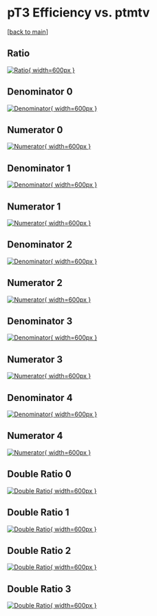 # pT3 Efficiency vs. ptmtv

[[back to main](./)]



## Ratio

[![Ratio](../mtv/var/pT3_xtr_0_0_eff_ptmtv.png){ width=600px }](../mtv/var/pT3_xtr_0_0_eff_ptmtv.pdf)

## Denominator 0

[![Denominator](../mtv/den/pT3_xtr_0_0_eff_ptmtv_den0.png){ width=600px }](../mtv/den/pT3_xtr_0_0_eff_ptmtv_den0.pdf)

## Numerator 0

[![Numerator](../mtv/num/pT3_xtr_0_0_eff_ptmtv_num0.png){ width=600px }](../mtv/num/pT3_xtr_0_0_eff_ptmtv_num0.pdf)

## Denominator 1

[![Denominator](../mtv/den/pT3_xtr_0_0_eff_ptmtv_den1.png){ width=600px }](../mtv/den/pT3_xtr_0_0_eff_ptmtv_den1.pdf)

## Numerator 1

[![Numerator](../mtv/num/pT3_xtr_0_0_eff_ptmtv_num1.png){ width=600px }](../mtv/num/pT3_xtr_0_0_eff_ptmtv_num1.pdf)

## Denominator 2

[![Denominator](../mtv/den/pT3_xtr_0_0_eff_ptmtv_den2.png){ width=600px }](../mtv/den/pT3_xtr_0_0_eff_ptmtv_den2.pdf)

## Numerator 2

[![Numerator](../mtv/num/pT3_xtr_0_0_eff_ptmtv_num2.png){ width=600px }](../mtv/num/pT3_xtr_0_0_eff_ptmtv_num2.pdf)

## Denominator 3

[![Denominator](../mtv/den/pT3_xtr_0_0_eff_ptmtv_den3.png){ width=600px }](../mtv/den/pT3_xtr_0_0_eff_ptmtv_den3.pdf)

## Numerator 3

[![Numerator](../mtv/num/pT3_xtr_0_0_eff_ptmtv_num3.png){ width=600px }](../mtv/num/pT3_xtr_0_0_eff_ptmtv_num3.pdf)

## Denominator 4

[![Denominator](../mtv/den/pT3_xtr_0_0_eff_ptmtv_den4.png){ width=600px }](../mtv/den/pT3_xtr_0_0_eff_ptmtv_den4.pdf)

## Numerator 4

[![Numerator](../mtv/num/pT3_xtr_0_0_eff_ptmtv_num4.png){ width=600px }](../mtv/num/pT3_xtr_0_0_eff_ptmtv_num4.pdf)

## Double Ratio 0

[![Double Ratio](../mtv/ratio/pT3_xtr_0_0_eff_ptmtv_ratio0.png){ width=600px }](../mtv/ratio/pT3_xtr_0_0_eff_ptmtv_ratio0.pdf)

## Double Ratio 1

[![Double Ratio](../mtv/ratio/pT3_xtr_0_0_eff_ptmtv_ratio1.png){ width=600px }](../mtv/ratio/pT3_xtr_0_0_eff_ptmtv_ratio1.pdf)

## Double Ratio 2

[![Double Ratio](../mtv/ratio/pT3_xtr_0_0_eff_ptmtv_ratio2.png){ width=600px }](../mtv/ratio/pT3_xtr_0_0_eff_ptmtv_ratio2.pdf)

## Double Ratio 3

[![Double Ratio](../mtv/ratio/pT3_xtr_0_0_eff_ptmtv_ratio3.png){ width=600px }](../mtv/ratio/pT3_xtr_0_0_eff_ptmtv_ratio3.pdf)

